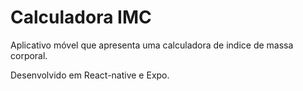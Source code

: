 # Calculadora IMC

Aplicativo móvel que apresenta uma calculadora de indice de massa corporal.

Desenvolvido em React-native e Expo.